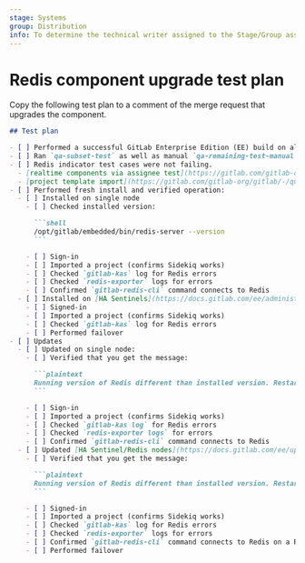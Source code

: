 ```yaml
---
stage: Systems
group: Distribution
info: To determine the technical writer assigned to the Stage/Group associated with this page, see https://handbook.gitlab.com/handbook/product/ux/technical-writing/#assignments
---
```


# Redis component upgrade test plan

Copy the following test plan to a comment of the merge request that upgrades the component.

````markdown
## Test plan

- [ ] Performed a successful GitLab Enterprise Edition (EE) build on all supported platforms (include `build-package-on-all-os` job).
- [ ] Ran `qa-subset-test` as well as manual `qa-remaining-test-manual` CI/CD test job for both GitLab Enterprise Edition and GitLab Community Edition.
- [ ] Redis indicator test cases were not failing.
  - [realtime components via assignee test](https://gitlab.com/gitlab-org/gitlab/-/quality/test_cases/347941)
  - [project template import](https://gitlab.com/gitlab-org/gitlab/-/quality/test_cases/347932)
- [ ] Performed fresh install and verified operation:
  - [ ] Installed on single node
    - [ ] Checked installed version:

      ```shell
      /opt/gitlab/embedded/bin/redis-server --version
      ```

    - [ ] Sign-in
    - [ ] Imported a project (confirms Sidekiq works)
    - [ ] Checked `gitlab-kas` log for Redis errors
    - [ ] Checked `redis-exporter` logs for errors
    - [ ] Confirmed `gitlab-redis-cli` command connects to Redis
  - [ ] Installed on [HA Sentinels](https://docs.gitlab.com/ee/administration/redis/replication_and_failover.html)
    - [ ] Signed-in
    - [ ] Imported a project (confirms Sidekiq works)
    - [ ] Checked `gitlab-kas` log for Redis errors
    - [ ] Performed failover
- [ ] Updates
  - [ ] Updated on single node:
    - [ ] Verified that you get the message:

      ```plaintext
      Running version of Redis different than installed version. Restart redis"
      ```

    - [ ] Sign-in
    - [ ] Imported a project (confirms Sidekiq works)
    - [ ] Checked `gitlab-kas log` for Redis errors
    - [ ] Checked `redis-exporter logs` for errors
    - [ ] Confirmed `gitlab-redis-cli` command connects to Redis
  - [ ] Updated [HA Sentinel/Redis nodes](https://docs.gitlab.com/ee/update/zero_downtime.html#redis-ha-using-sentinel)
    - [ ] Verified that you get the message:

      ```plaintext
      Running version of Redis different than installed version. Restart redis"
      ```

    - [ ] Signed-in
    - [ ] Imported a project (confirms Sidekiq works)
    - [ ] Checked `gitlab-kas` log for Redis errors
    - [ ] Checked `redis-exporter` logs for errors
    - [ ] Confirmed `gitlab-redis-cli` command connects to Redis on a Redis node
    - [ ] Performed failover
````
